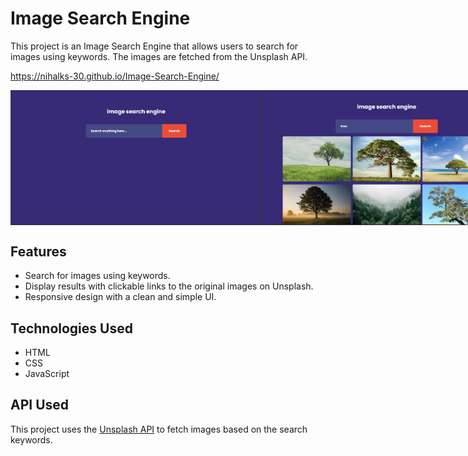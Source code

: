 # Image Search Engine

This project is an Image Search Engine that allows users to search for images using keywords. The images are fetched from the Unsplash API.

https://nihalks-30.github.io/Image-Search-Engine/

<div style="display: flex; justify-content: space-between;">
  <img src="images/image-search-engine-sc-1.png" alt="Screenshot 1" width="400"/>
  <img src="images/image-search-engine-sc-2.png" alt="Screenshot 2" width="400"/>
</div>

## Features

- Search for images using keywords.
- Display results with clickable links to the original images on Unsplash.
- Responsive design with a clean and simple UI.

## Technologies Used

- HTML
- CSS
- JavaScript

## API Used

This project uses the [Unsplash API](https://unsplash.com/developers) to fetch images based on the search keywords.
